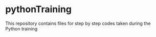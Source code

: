 # pythonTraining
This repository contains files for step by step codes taken during the Python training
